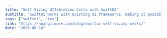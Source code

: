 ```yaml
---
title: "Self-Sizing UITableView Cells with SwiftUI"
subtitle: "SwiftUI works with existing UI frameworks, making it possible to integrate SwiftUI views into UIKit views, and vice versa. In this really interesting post, Noah Gilmore describes his experience of implementing self-sizing UITableView cells which contain an embedded SwiftUI view."
tags: ["swiftui", "ios"]
link: "https://noahgilmore.com/blog/swiftui-self-sizing-cells/"
date: "2020-08-14"
---
```

